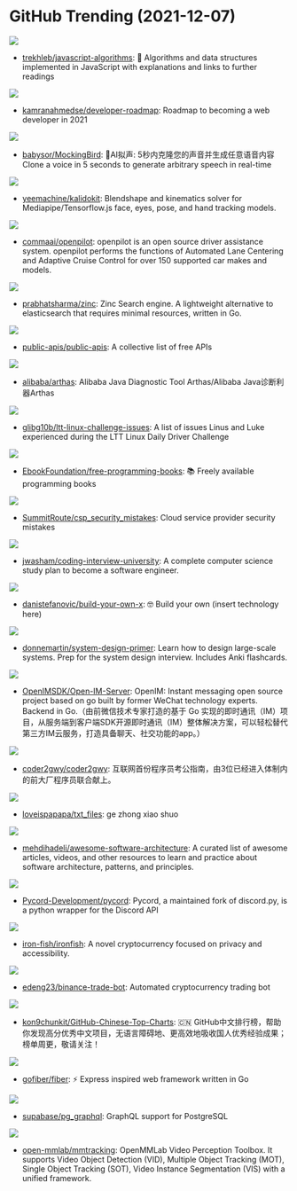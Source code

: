 # GitHub Trending (2021-12-07)

![](https://img.shields.io/badge/JavaScript-New%20259-green?style=flat-square&logo=appveyor)
- [trekhleb/javascript-algorithms](https://github.com/trekhleb/javascript-algorithms): 📝 Algorithms and data structures implemented in JavaScript with explanations and links to further readings

![](https://img.shields.io/badge/TypeScript-New%20427-green?style=flat-square&logo=appveyor)
- [kamranahmedse/developer-roadmap](https://github.com/kamranahmedse/developer-roadmap): Roadmap to becoming a web developer in 2021

![](https://img.shields.io/badge/JavaScript-New%20297-green?style=flat-square&logo=appveyor)
- [babysor/MockingBird](https://github.com/babysor/MockingBird): 🚀AI拟声: 5秒内克隆您的声音并生成任意语音内容 Clone a voice in 5 seconds to generate arbitrary speech in real-time

![](https://img.shields.io/badge/TypeScript-New%2049-green?style=flat-square&logo=appveyor)
- [yeemachine/kalidokit](https://github.com/yeemachine/kalidokit): Blendshape and kinematics solver for Mediapipe/Tensorflow.js face, eyes, pose, and hand tracking models.

![](https://img.shields.io/badge/Python-New%2015-green?style=flat-square&logo=appveyor)
- [commaai/openpilot](https://github.com/commaai/openpilot): openpilot is an open source driver assistance system. openpilot performs the functions of Automated Lane Centering and Adaptive Cruise Control for over 150 supported car makes and models.

![](https://img.shields.io/badge/Vue-New%20808-green?style=flat-square&logo=appveyor)
- [prabhatsharma/zinc](https://github.com/prabhatsharma/zinc): Zinc Search engine. A lightweight alternative to elasticsearch that requires minimal resources, written in Go.

![](https://img.shields.io/badge/Python-New%20313-green?style=flat-square&logo=appveyor)
- [public-apis/public-apis](https://github.com/public-apis/public-apis): A collective list of free APIs

![](https://img.shields.io/badge/Java-New%2020-green?style=flat-square&logo=appveyor)
- [alibaba/arthas](https://github.com/alibaba/arthas): Alibaba Java Diagnostic Tool Arthas/Alibaba Java诊断利器Arthas

![](https://img.shields.io/badge/none-New%2047-green?style=flat-square&logo=appveyor)
- [glibg10b/ltt-linux-challenge-issues](https://github.com/glibg10b/ltt-linux-challenge-issues): A list of issues Linus and Luke experienced during the LTT Linux Daily Driver Challenge

![](https://img.shields.io/badge/none-New%20217-green?style=flat-square&logo=appveyor)
- [EbookFoundation/free-programming-books](https://github.com/EbookFoundation/free-programming-books): 📚 Freely available programming books

![](https://img.shields.io/badge/none-New%2064-green?style=flat-square&logo=appveyor)
- [SummitRoute/csp_security_mistakes](https://github.com/SummitRoute/csp_security_mistakes): Cloud service provider security mistakes

![](https://img.shields.io/badge/none-New%20192-green?style=flat-square&logo=appveyor)
- [jwasham/coding-interview-university](https://github.com/jwasham/coding-interview-university): A complete computer science study plan to become a software engineer.

![](https://img.shields.io/badge/none-New%20210-green?style=flat-square&logo=appveyor)
- [danistefanovic/build-your-own-x](https://github.com/danistefanovic/build-your-own-x): 🤓 Build your own (insert technology here)

![](https://img.shields.io/badge/Python-New%20406-green?style=flat-square&logo=appveyor)
- [donnemartin/system-design-primer](https://github.com/donnemartin/system-design-primer): Learn how to design large-scale systems. Prep for the system design interview. Includes Anki flashcards.

![](https://img.shields.io/badge/Go-New%2048-green?style=flat-square&logo=appveyor)
- [OpenIMSDK/Open-IM-Server](https://github.com/OpenIMSDK/Open-IM-Server): OpenIM: Instant messaging open source project based on go built by former WeChat technology experts. Backend in Go.（由前微信技术专家打造的基于 Go 实现的即时通讯（IM）项目，从服务端到客户端SDK开源即时通讯（IM）整体解决方案，可以轻松替代第三方IM云服务，打造具备聊天、社交功能的app。）

![](https://img.shields.io/badge/none-New%2018-green?style=flat-square&logo=appveyor)
- [coder2gwy/coder2gwy](https://github.com/coder2gwy/coder2gwy): 互联网首份程序员考公指南，由3位已经进入体制内的前大厂程序员联合献上。

![](https://img.shields.io/badge/none-New%2093-green?style=flat-square&logo=appveyor)
- [loveispapapa/txt_files](https://github.com/loveispapapa/txt_files): ge zhong xiao shuo

![](https://img.shields.io/badge/none-New%20361-green?style=flat-square&logo=appveyor)
- [mehdihadeli/awesome-software-architecture](https://github.com/mehdihadeli/awesome-software-architecture): A curated list of awesome articles, videos, and other resources to learn and practice about software architecture, patterns, and principles.

![](https://img.shields.io/badge/Python-New%2011-green?style=flat-square&logo=appveyor)
- [Pycord-Development/pycord](https://github.com/Pycord-Development/pycord): Pycord, a maintained fork of discord.py, is a python wrapper for the Discord API

![](https://img.shields.io/badge/TypeScript-New%2014-green?style=flat-square&logo=appveyor)
- [iron-fish/ironfish](https://github.com/iron-fish/ironfish): A novel cryptocurrency focused on privacy and accessibility.

![](https://img.shields.io/badge/Python-New%2015-green?style=flat-square&logo=appveyor)
- [edeng23/binance-trade-bot](https://github.com/edeng23/binance-trade-bot): Automated cryptocurrency trading bot

![](https://img.shields.io/badge/Java-New%2076-green?style=flat-square&logo=appveyor)
- [kon9chunkit/GitHub-Chinese-Top-Charts](https://github.com/kon9chunkit/GitHub-Chinese-Top-Charts): 🇨🇳 GitHub中文排行榜，帮助你发现高分优秀中文项目，无语言障碍地、更高效地吸收国人优秀经验成果；榜单周更，敬请关注！

![](https://img.shields.io/badge/Go-New%2039-green?style=flat-square&logo=appveyor)
- [gofiber/fiber](https://github.com/gofiber/fiber): ⚡️ Express inspired web framework written in Go

![](https://img.shields.io/badge/PLpgSQL-New%20316-green?style=flat-square&logo=appveyor)
- [supabase/pg_graphql](https://github.com/supabase/pg_graphql): GraphQL support for PostgreSQL

![](https://img.shields.io/badge/Python-New%2012-green?style=flat-square&logo=appveyor)
- [open-mmlab/mmtracking](https://github.com/open-mmlab/mmtracking): OpenMMLab Video Perception Toolbox. It supports Video Object Detection (VID), Multiple Object Tracking (MOT), Single Object Tracking (SOT), Video Instance Segmentation (VIS) with a unified framework.

